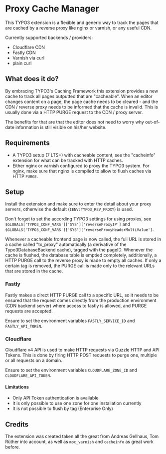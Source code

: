 Proxy Cache Manager
===================

This TYPO3 extension is a flexible and generic way to track the pages that are cached by a reverse proxy like
nginx or varnish, or any useful CDN.

Currently supported backends / providers:
 * Cloudflare CDN
 * Fastly CDN
 * Varnish via curl
 * plain curl

What does it do?
----------------
By embracing TYPO3's Caching Framework this extension provides a new cache to track all pages outputted that are
"cacheable". When an editor changes content on a page, the page cache needs to be cleared - and the CDN / reverse proxy
needs to be informed that the cache is invalid. This is usually done via a HTTP PURGE request to the CDN / proxy server.

The benefits for that are that the editor does not need to worry why out-of-date information is still visible
on his/her website.

Requirements
------------
 * A TYPO3 setup (7 LTS+) with cacheable content, see the "cacheinfo" extension for what can be tracked with HTTP caches.
 * Either nginx or varnish configured to proxy the TYPO3 system. For nginx, make sure that nginx is compiled to allow
 to flush caches via HTTP `PURGE`.

Setup
-----
Install the extension and make sure to enter the detail about your proxy servers, otherwise the default (`IENV:TYPO3_REV_PROXY`) is used.

Don't forget to set the according TYPO3 settings for using proxies, see `$GLOBALS['TYPO3_CONF_VARS']['SYS']['reverseProxyIP']` and `$GLOBALS['TYPO3_CONF_VARS']['SYS']['reverseProxyHeaderMultiValue']`.

Whenever a cacheable frontend page is now called, the full URL is stored in a cache called "tx_proxy" automatically
(a derivative of the Typo3DatabaseBackend cache), tagged with the pageID. Whenever the cache is flushed, the database
table is emptied completely, additionally, a HTTP PURGE call to the reverse proxy is made to empty all caches.
If only a certain tag is removed, the PURGE call is made only to the relevant URLs that are stored in the cache.

### Fastly

Fastly makes a direct HTTP PURGE call to a specific URL, so it needs to be ensured that the request comes directly
from the production environment (CDN backend server) where access to fastly is allowed, and PURGE requests are accepted. 

Ensure to set the environment variables `FASTLY_SERVICE_ID` and `FASTLY_API_TOKEN`.

### Cloudflare

Cloudflare v4 API is used to make HTTP requests via Guzzle HTTP and API Tokens. This is done by firing HTTP POST
requests to purge one, multiple or all requests on a domain.

Ensure to set the environment variables `CLOUDFLARE_ZONE_ID` and `CLOUDFLARE_API_TOKEN`.

#### Limitations
 - Only API Token authentication is available
 - It is only possible to use one zone for one installation currently
 - It is not possible to flush by tag (Enterprise Only)

Credits
-------
The extension was created taken all the great from Andreas Gellhaus, Tom Rüther into account, as well
as `moc_varnish` and `cacheinfo` as great work before.
